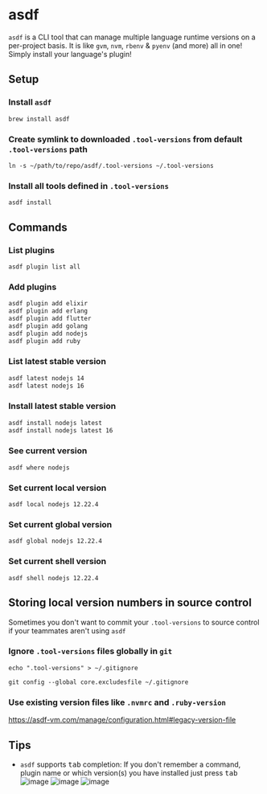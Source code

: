 # asdf

`asdf` is a CLI tool that can manage multiple language runtime versions on a per-project basis. It is like `gvm`, `nvm`, `rbenv` & `pyenv` (and more) all in one! Simply install your language's plugin!

## Setup

### Install `asdf`

`brew install asdf`

### Create symlink to downloaded `.tool-versions` from default `.tool-versions` path

`ln -s ~/path/to/repo/asdf/.tool-versions ~/.tool-versions`

###  Install all tools defined in `.tool-versions`

`asdf install`

## Commands

### List plugins

`asdf plugin list all`

### Add plugins

```sh
asdf plugin add elixir
asdf plugin add erlang
asdf plugin add flutter
asdf plugin add golang
asdf plugin add nodejs
asdf plugin add ruby
```

### List latest stable version

```sh
asdf latest nodejs 14
asdf latest nodejs 16
```

### Install latest stable version

```sh
asdf install nodejs latest
asdf install nodejs latest 16
```

### See current version

`asdf where nodejs`

### Set current local version

`asdf local nodejs 12.22.4`

### Set current global version

`asdf global nodejs 12.22.4`

### Set current shell version

`asdf shell nodejs 12.22.4`

## Storing local version numbers in source control

Sometimes you don't want to commit your `.tool-versions` to source control if your teammates aren't using `asdf`

### Ignore `.tool-versions` files globally in `git`

`echo ".tool-versions" > ~/.gitignore`

`git config --global core.excludesfile ~/.gitignore`

### Use existing version files like `.nvmrc` and `.ruby-version`

https://asdf-vm.com/manage/configuration.html#legacy-version-file

## Tips

- `asdf` supports <kbd>tab</kbd> completion: If you don't remember a command, plugin name or which version(s) you have installed just press <kbd>tab</kbd>
![image](https://user-images.githubusercontent.com/10026538/152244355-d0636538-1c60-4d46-8978-e0b45831ff0b.png)
![image](https://user-images.githubusercontent.com/10026538/152244419-5b4198df-6435-4211-ac7c-9845c0571b08.png)
![image](https://user-images.githubusercontent.com/10026538/152244449-9d08d7b4-11d3-472a-bb23-83f2128048d4.png)
